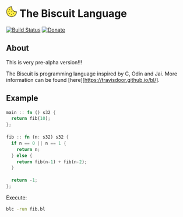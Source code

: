 # ![alt text](docs/biscuit_logo.png "logo") The Biscuit Language
[![Build Status](http://89.177.170.156:8080/buildStatus/icon?job=biscuit&style=flat)](http://89.177.170.156:8080/job/biscuit/)
[![Donate](https://img.shields.io/badge/Donate-PayPal-green.svg)](https://www.paypal.com/cgi-bin/webscr?cmd=_s-xclick&hosted_button_id=BRSWZ2U7A2TXG&source=url)

## About
This is very pre-alpha version!!!

The Biscuit is programming language inspired by C, Odin and Jai. 
More information can be found [here][https://travisdoor.github.io/bl/].

## Example

```rust
main :: fn () s32 {
  return fib(10);
};

fib :: fn (n: s32) s32 {
  if n == 0 || n == 1 {
    return n;
  } else {
    return fib(n-1) + fib(n-2);
  }

  return -1;
};
```

Execute:
```bash
blc -run fib.bl
```
